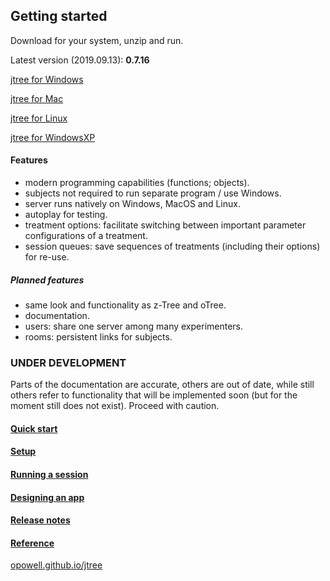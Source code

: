 ## Getting started
Download for your system, unzip and run.

Latest version (2019.09.13): **0.7.16**

<a href='https://github.com/opowell/jtree/releases/latest/download/jtree-0.7.16-win.zip'>jtree for Windows</a>

<a href='https://github.com/opowell/jtree/releases/latest/download/jtree-0.7.16-macos.zip'>jtree for Mac</a>

<a href='https://github.com/opowell/jtree/releases/latest/download/jtree-0.7.16-linux.zip'>jtree for Linux</a>

<a href='https://github.com/opowell/jtree/releases/latest/download/jtree-0.7.16-winxp.zip'>jtree for WindowsXP</a>

#### Features
- modern programming capabilities (functions; objects).
- subjects not required to run separate program / use Windows.
- server runs natively on Windows, MacOS and Linux.
- autoplay for testing.
- treatment options: facilitate switching between important parameter configurations of a treatment.
- session queues: save sequences of treatments (including their options) for re-use.

##### Planned features
- same look and functionality as z-Tree and oTree.
- documentation.
- users: share one server among many experimenters.
- rooms: persistent links for subjects.

### UNDER DEVELOPMENT
Parts of the documentation are accurate, others are out of date, while still others refer to functionality that will be implemented soon (but for the moment still does not exist). Proceed with caution.

#### <a href='https://opowell.github.io/jtree/reference/tutorial-1-quick-start.html'>Quick start</a>

#### <a href='https://opowell.github.io/jtree/reference/tutorial-2-setup.html'>Setup</a>

#### <a href='https://opowell.github.io/jtree/reference/tutorial-3-running-a-session.html'>Running a session</a>

#### <a href='https://opowell.github.io/jtree/reference/tutorial-4-designing-an-app.html'>Designing an app</a>

#### <a href='https://opowell.github.io/jtree/reference/tutorial-7-release-notes.html'>Release notes</a>

#### <a href='https://opowell.github.io/jtree/reference/index.html'>Reference</a>

<a href='https://opowell.github.io/jtree'>opowell.github.io/jtree</a>
